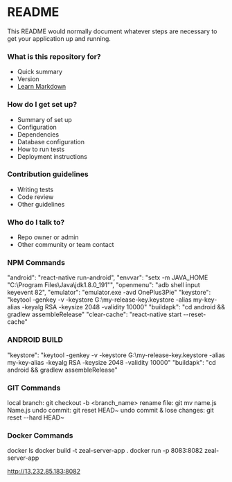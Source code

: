 # README #

This README would normally document whatever steps are necessary to get your application up and running.

### What is this repository for? ###

* Quick summary
* Version
* [Learn Markdown](https://bitbucket.org/tutorials/markdowndemo)

### How do I get set up? ###

* Summary of set up
* Configuration
* Dependencies
* Database configuration
* How to run tests
* Deployment instructions

### Contribution guidelines ###

* Writing tests
* Code review
* Other guidelines

### Who do I talk to? ###

* Repo owner or admin
* Other community or team contact

### NPM Commands ###
"android": "react-native run-android",
"envvar": "setx -m JAVA_HOME \"C:\\Program Files\\Java\\jdk1.8.0_191\"",
"openmenu": "adb shell input keyevent 82",
"emulator": "emulator.exe -avd OnePlus3Pie"
"keystore": "keytool -genkey -v -keystore G:\my-release-key.keystore -alias my-key-alias -keyalg RSA -keysize 2048 -validity 10000"
"buildapk": "cd android && gradlew assembleRelease"
"clear-cache": "react-native start --reset-cache"

### ANDROID BUILD ###
"keystore": "keytool -genkey -v -keystore G:\my-release-key.keystore -alias my-key-alias -keyalg RSA -keysize 2048 -validity 10000"
"buildapk": "cd android && gradlew assembleRelease"

### GIT Commands ###
local branch: git checkout -b <branch_name>
rename file: git mv name.js Name.js
undo commit: git reset HEAD~ 
undo commit & lose changes: git reset --hard HEAD~

### Docker Commands ###
docker ls
docker build -t zeal-server-app .
docker run -p 8083:8082 zeal-server-app

http://13.232.85.183:8082